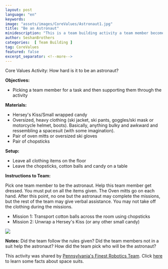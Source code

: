 ```yaml
---
layout: post
language: "en"
keywords:
image: "assets/images/CoreValues/Astronaut1.jpg"
title: "Be an Astronaut"
minidescription: "This is a team building activity a team member becomes an astronaut."
author: SeshanBrothers
categories:  [ Team Building ]
tag: CoreValues
featured: false
excerpt_separator: <!--more-->
---
```


Core Values Activity:  How hard is it to be an astronaut?
<!--more-->

<b>Objectives:</b>
- Picking a team member for a task and then supporting them through the activity

<b>Materials:</b>
- Hersey's Kiss/Small wrapped candy
- Oversized, heavy clothing (ski jacket, ski pants, goggles/ski mask or motorcycle helmet, boots). Basically, anything bulky and awkward and ressembling a spacesuit (with some imagination).
- Pair of oven mitts or oversized ski gloves
- Pair of chopsticks

<b>Setup:</b>
- Leave all clothing items on the floor
- Leave the chopsticks, cotton balls and candy on a table

<b>Instructions to Team:</b>

Pick one team member to be the astronaut. Help this team member get dressed. You must put on all the items given. The Oven mitts go on each hand.  After this point, no one but the astronaut may complete the missions, but the rest of the team may give verbal assistance. You may not take off the clothing during the missions.
 
- Mission 1: Transport cotton balls across the room using chopsticks 
- Mission 2: Unwrap a Hersey's Kiss (or any other small candy)

<img src="{{ site.baseurl }}/assets//images/CoreValues/Astronaut2.jpg" style="max-width: 100%">

<b>Notes:</b>
Did the team follow the rules given? Did the team members not in a suit help the astronaut? How did the team pick who will be the astronaut?

This activity was shared by <a href="https://www.facebook.com/pasfinestrobotics/"> Pennsylvania's Finest Robotics Team</a>. Click <a href="http://flltutorials.com/CoreValues.html">here</a> to learn some facts about space suits.
